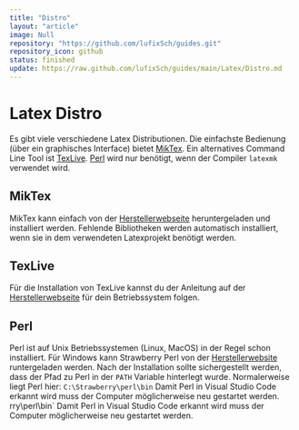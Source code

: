 ```yaml
---
title: "Distro"
layout: "article"
image: Null
repository: "https://github.com/lufixSch/guides.git"
repository_icon: github
status: finished
update: https://raw.github.com/lufixSch/guides/main/Latex/Distro.md
---
```


# Latex Distro

Es gibt viele verschiedene Latex Distributionen.
Die einfachste Bedienung (über ein graphisches Interface) bietet [MikTex](https://miktex.org). Ein alternatives Command Line Tool ist [TexLive](http://www.tug.org/texlive/).
[Perl](https://www.perl.org) wird nur benötigt, wenn der Compiler `latexmk` verwendet wird.

## MikTex

MikTex kann einfach von der [Herstellerwebseite](https://miktex.org) heruntergeladen und installiert werden.
Fehlende Bibliotheken werden automatisch installiert, wenn sie in dem verwendeten Latexprojekt benötigt werden.

## TexLive

Für die Installation von TexLive kannst du der Anleitung auf der [Herstellerwebseite](http://www.tug.org/texlive/) für dein Betriebssystem folgen.

## Perl

Perl ist auf Unix Betriebssystemen (Linux, MacOS) in der Regel schon installiert. Für Windows kann Strawberry Perl von der [Herstellerwebsite](https://strawberryperl.com) runtergeladen werden.
Nach der Installation sollte sichergestellt werden, dass der Pfad zu Perl in der `PATH` Variable hinterlegt wurde. Normalerweise liegt Perl hier: `C:\Strawberry\perl\bin`
Damit Perl in Visual Studio Code erkannt wird muss der Computer möglicherweise neu gestartet werden.
rry\perl\bin`
Damit Perl in Visual Studio Code erkannt wird muss der Computer möglicherweise neu gestartet werden.
